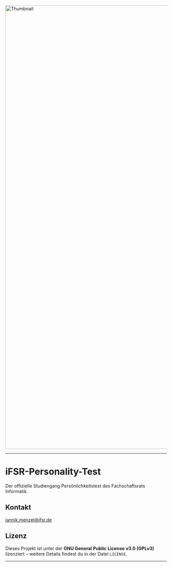 <img width="1383" alt="Thumbnail" src="https://github.com/user-attachments/assets/5c2e2798-9bb7-4f42-ba5a-21371584f12d" />

---

# iFSR-Personality-Test

Der offizielle Studiengang Persönlichkeitstest des Fachschaftsrats Informatik.

## Kontakt

jannik.menzel@ifsr.de

## Lizenz

Dieses Projekt ist unter der **GNU General Public License v3.0 (GPLv3)** lizenziert – weitere Details findest du in der Datei `LICENSE`.

---
